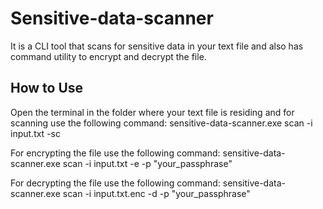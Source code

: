
# Sensitive-data-scanner 

It is a CLI tool that scans for sensitive data in your text file and also has command utility to encrypt and decrypt the file. 


## How to Use
Open the terminal in the folder where your text file is residing and for scanning use the following command:
sensitive-data-scanner.exe scan -i input.txt -sc

For encrypting the file use the following command:
sensitive-data-scanner.exe scan -i input.txt -e -p "your_passphrase"

For decrypting the file use the following command:
sensitive-data-scanner.exe scan -i input.txt.enc -d -p "your_passphrase"

